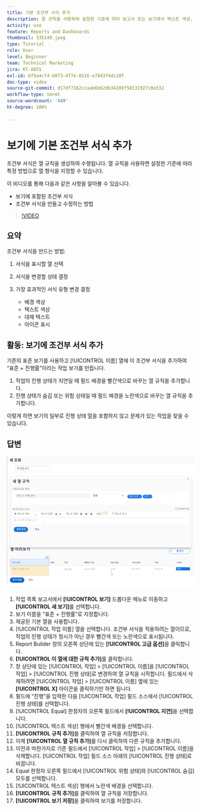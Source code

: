 ```yaml
---
title: 기본 조건부 서식 추가
description: 열 규칙을 사용하여 설정한 기준에 따라 보고서 또는 보기에서 텍스트 색상, 서식 및 배경 색상을 변경하는 방법을 알아봅니다.
activity: use
feature: Reports and Dashboards
thumbnail: 335149.jpeg
type: Tutorial
role: User
level: Beginner
team: Technical Marketing
jira: KT-8855
exl-id: bf9a4cf4-b073-4f7e-8516-e7843f4dc20f
doc-type: video
source-git-commit: d17df7162ccaab6b62db34209f50131927c0a532
workflow-type: tm+mt
source-wordcount: '449'
ht-degree: 100%

---
```


# 보기에 기본 조건부 서식 추가

조건부 서식은 열 규칙을 생성하여 수행됩니다. 열 규칙을 사용하면 설정한 기준에 따라 특정 방법으로 열 형식을 지정할 수 있습니다.

이 비디오를 통해 다음과 같은 사항을 알아볼 수 있습니다.

* 보기에 포함된 조건부 서식
* 조건부 서식을 만들고 수정하는 방법

>[!VIDEO](https://video.tv.adobe.com/v/335149/?quality=12&learn=on&enablevpops)

## 요약

조건부 서식을 만드는 방법:

1. 서식을 표시할 열 선택
1. 서식을 변경할 상태 결정
1. 가장 효과적인 서식 유형 변경 결정

   * 배경 색상
   * 텍스트 색상
   * 대체 텍스트
   * 아이콘 표시

## 활동: 보기에 조건부 서식 추가

기존의 표준 보기를 사용하고 [!UICONTROL 이름] 열에 이 조건부 서식을 추가하여 “표준 + 진행률”이라는 작업 보기를 만듭니다.

1. 작업의 진행 상태가 지연일 때 필드 배경을 빨간색으로 바꾸는 열 규칙을 추가합니다.
1. 진행 상태가 숨김 또는 위험 상태일 때 필드 배경을 노란색으로 바꾸는 열 규칙을 추가합니다.

이렇게 하면 보기의 일부로 진행 상태 열을 포함하지 않고 문제가 있는 작업을 찾을 수 있습니다.

## 답변

![새 열 규칙을 만드는 화면 이미지](assets/conditional-formatting-exercise.png)

1. 작업 목록 보고서에서 **[!UICONTROL 보기]** 드롭다운 메뉴로 이동하고 **[!UICONTROL 새 보기]**&#x200B;를 선택합니다.
1. 보기 이름을 “표준 + 진행률”로 지정합니다.
1. 제공된 기본 열을 사용합니다.
1. [!UICONTROL 작업 이름] 열을 선택합니다. 조건부 서식을 적용하려는 열이므로, 작업의 진행 상태가 정시가 아닌 경우 빨간색 또는 노란색으로 표시됩니다.
1. Report Builder 창의 오른쪽 상단에 있는 **[!UICONTROL 고급 옵션]**&#x200B;을 클릭합니다.
1. **[!UICONTROL 이 열에 대한 규칙 추가]**&#x200B;를 클릭합니다.
1. 창 상단에 있는 [!UICONTROL 작업] > [!UICONTROL 이름]을 [!UICONTROL 작업] > [!UICONTROL 진행 상태]로 변경하여 열 규칙을 시작합니다. 필드에서 삭제하려면 [!UICONTROL 작업] > [!UICONTROL 이름] 옆에 있는 **[!UICONTROL X]** 아이콘을 클릭하기만 하면 됩니다.
1. 필드에 “진행”을 입력한 다음 [!UICONTROL 작업] 필드 소스에서 [!UICONTROL 진행 상태]를 선택합니다.
1. [!UICONTROL Equal] 한정자의 오른쪽 필드에서 **[!UICONTROL 지연]**&#x200B;을 선택합니다.
1. [!UICONTROL 텍스트 색상] 행에서 빨간색 배경을 선택합니다.
1. **[!UICONTROL 규칙 추가]**&#x200B;를 클릭하여 열 규칙을 저장합니다.
1. 이제 **[!UICONTROL 열 규칙 추가]**&#x200B;를 다시 클릭하여 다른 규칙을 추가합니다.
1. 이전과 마찬가지로 기준 필드에서 [!UICONTROL 작업] > [!UICONTROL 이름]을 삭제합니다. [!UICONTROL 작업] 필드 소스 아래의 [!UICONTROL 진행 상태]로 바꿉니다.
1. Equal 한정자 오른쪽 필드에서 [!UICONTROL 위험 상태]와 [!UICONTROL 숨김] 모두를 선택합니다.
1. [!UICONTROL 텍스트 색상] 행에서 노란색 배경을 선택합니다.
1. **[!UICONTROL 규칙 추가]**&#x200B;를 클릭하여 열 규칙을 저장합니다.
1. **[!UICONTROL 보기 저장]**&#x200B;을 클릭하여 보기를 저장합니다.
